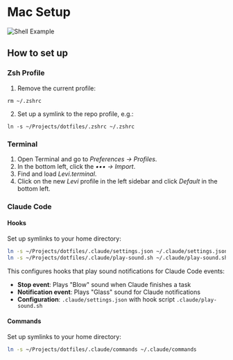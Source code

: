 # Mac Setup

![Shell Example](https://cloud.githubusercontent.com/assets/1259364/23415643/b7dd8ac4-fd94-11e6-85ab-94fd7aa908bd.png)


## How to set up

### Zsh Profile

1. Remove the current profile:

`rm ~/.zshrc`

2. Set up a symlink to the repo profile, e.g.:

`ln -s ~/Projects/dotfiles/.zshrc ~/.zshrc`


### Terminal

1. Open Terminal and go to *Preferences -> Profiles*.
2. In the bottom left, click the *••• -> Import*.
3. Find and load *Levi.terminal*.
4. Click on the new *Levi* profile in the left sidebar and click *Default* in the bottom left.


### Claude Code

#### Hooks

Set up symlinks to your home directory:

```bash
ln -s ~/Projects/dotfiles/.claude/settings.json ~/.claude/settings.json
ln -s ~/Projects/dotfiles/.claude/play-sound.sh ~/.claude/play-sound.sh
```

This configures hooks that play sound notifications for Claude Code events:

- **Stop event**: Plays "Blow" sound when Claude finishes a task
- **Notification event**: Plays "Glass" sound for Claude notifications  
- **Configuration**: `.claude/settings.json` with hook script `.claude/play-sound.sh`


#### Commands

Set up symlinks to your home directory:

```bash
ln -s ~/Projects/dotfiles/.claude/commands ~/.claude/commands
```